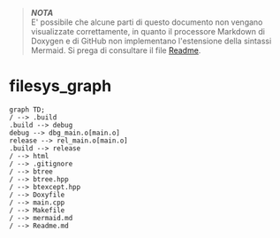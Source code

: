 <!--
mermaid.md
Sorgente per i grafi Mermaid per il progetto "btree"
Esame di Programmazione C++ 20/04/20
(c) 2020 - Jacopo Maltagliati <j.maltagliati@campus.unimib.it>
Rilasciato sotto licenza MIT - Released under the MIT license
-->

> ***NOTA***<br>
> E' possibile che alcune parti di questo documento non vengano visualizzate correttamente, in quanto il processore Markdown di Doxygen e di GitHub non implementano l'estensione della sintassi Mermaid. Si prega di consultare il file [Readme](./Readme.md).

# filesys_graph

```mermaid
graph TD;
/ --> .build
.build --> debug
debug --> dbg_main.o[main.o]
release --> rel_main.o[main.o]
.build --> release
/ --> html
/ --> .gitignore
/ --> btree
/ --> btree.hpp
/ --> btexcept.hpp
/ --> Doxyfile
/ --> main.cpp
/ --> Makefile
/ --> mermaid.md
/ --> Readme.md
```
